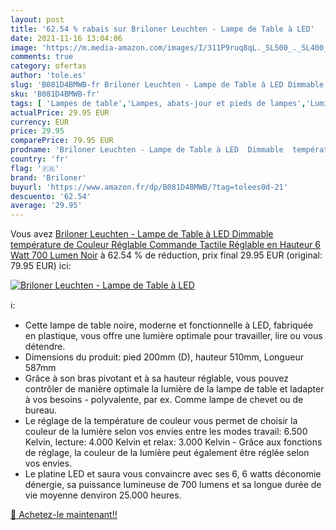 ```yaml
---
layout: post
title: '62.54 % rabais sur Briloner Leuchten - Lampe de Table à LED'
date: 2021-11-16 13:04:06
image: 'https://m.media-amazon.com/images/I/311P9ruq8qL._SL500_._SL400_.jpg'
comments: true
category: ofertas
author: 'tole.es'
slug: 'B081D4BMWB-fr Briloner Leuchten - Lampe de Table à LED Dimmable...'
sku: 'B081D4BMWB-fr'
tags: [ 'Lampes de table','Lampes, abats-jour et pieds de lampes','Luminaires et Éclairage','Luminaires et éclairage','Luminaires intérieur','briloner', ]
actualPrice: 29.95 EUR
currency: EUR
price: 29.95
comparePrice: 79.95 EUR
prodname: 'Briloner Leuchten - Lampe de Table à LED  Dimmable  température de Couleur Réglable  Commande Tactile  Réglable en Hauteur  6  Watt  700 Lumen  Noir'
country: 'fr'
flag: '🇫🇷'
brand: 'Briloner'
buyurl: 'https://www.amazon.fr/dp/B081D4BMWB/?tag=tolees0d-21'
descuento: '62.54'
average: '29.95'
---
```


Vous avez [Briloner Leuchten - Lampe de Table à LED  Dimmable  température de Couleur Réglable  Commande Tactile  Réglable en Hauteur  6  Watt  700 Lumen  Noir](https://www.amazon.fr/dp/B081D4BMWB/?tag=tolees0d-21)  à  62.54 % de réduction, prix final  29.95 EUR (original: 79.95 EUR) ici:

[![Briloner Leuchten - Lampe de Table à LED](https://m.media-amazon.com/images/I/311P9ruq8qL._SL500_._SL400_.jpg)](https://www.amazon.fr/dp/B081D4BMWB/?tag=tolees0d-21)

ℹ️:

- Cette lampe de table noire, moderne et fonctionnelle à LED, fabriquée en plastique, vous offre une lumière optimale pour travailler, lire ou vous détendre.
- Dimensions du produit: pied 200mm (D), hauteur 510mm, Longueur 587mm
- Grâce à son bras pivotant et à sa hauteur réglable, vous pouvez contrôler de manière optimale la lumière de la lampe de table et ladapter à vos besoins - polyvalente, par ex. Comme lampe de chevet ou de bureau.
- Le réglage de la température de couleur vous permet de choisir la couleur de la lumière selon vos envies entre les modes travail: 6.500 Kelvin, lecture: 4.000 Kelvin et relax: 3.000 Kelvin - Grâce aux fonctions de réglage, la couleur de la lumière peut également être réglée selon vos envies.
- Le platine LED et saura vous convaincre avec ses 6, 6 watts déconomie dénergie, sa puissance lumineuse de 700 lumens et sa longue durée de vie moyenne denviron 25.000 heures.

[🛒 Achetez-le maintenant!!](https://www.amazon.fr/dp/B081D4BMWB/?tag=tolees0d-21)
